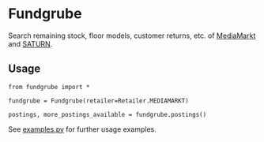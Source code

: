 # Fundgrube

Search remaining stock, floor models, customer returns, etc. of [MediaMarkt](https://www.mediamarkt.de/de/data/fundgrube) and [SATURN](https://www.saturn.de/de/data/fundgrube).

## Usage

```
from fundgrube import *

fundgrube = Fundgrube(retailer=Retailer.MEDIAMARKT)

postings, more_postings_available = fundgrube.postings()
```

See [examples.py](https://github.com/haltepunkt/Fundgrube/blob/master/examples.py) for further usage examples.
